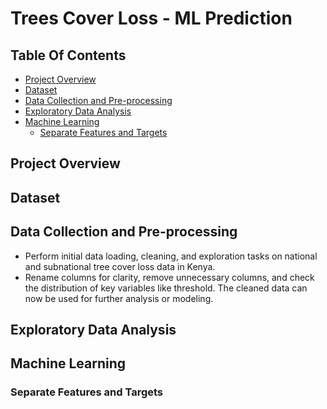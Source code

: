 # Trees Cover Loss - ML Prediction

## Table Of Contents
- [Project Overview](#project-overview)
- [Dataset](#dataset)
- [Data Collection and Pre-processing](#data-collection-and-pre-processing)
- [Exploratory Data Analysis](#exploratory-data-analysis)
- [Machine Learning](#machine-learning)
  - [Separate Features and Targets](#separate-features-and-targets)

## Project Overview

## Dataset

## Data Collection and Pre-processing
- Perform initial data loading, cleaning, and exploration tasks on national and subnational tree cover loss data in Kenya. 
- Rename columns for clarity, remove unnecessary columns, and check the distribution of key variables like threshold.
  The cleaned data can now be used for further analysis or modeling.

## Exploratory Data Analysis

## Machine Learning
### Separate Features and Targets
